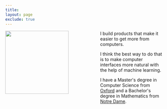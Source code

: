 ```yaml
---
title:
layout: page
exclude: true
---
```


<style>
  :root { --headshot-float: none; }

  @media (min-width: 640px) {
    :root { --headshot-float: left; }
  }
</style>

<img style="float: var(--headshot-float); padding: 0px 100px 25px 0px;" src="/assets/headshot.jpg" width="200">

I build products that make it easier to get more from computers.

I think the best way to do that is to make computer interfaces more natural with the help of machine learning.

I have a Master's degree in Computer Science from [Oxford][oxcs] and a Bachelor's degree in Mathematics from [Notre Dame][ndmath].


[influence]: https://www.amazon.com/Influence-Psychology-Persuasion-Robert-Cialdini/dp/006124189X
[teledyne]: https://www.amazon.com/Distant-Force-Teledyne-Corporation-2007-01-01/dp/B01N07LFZP
[zemurray]: https://www.amazon.com/Fish-That-Ate-Whale-Americas/dp/1250033314

[oxcs]: https://www.cs.ox.ac.uk/
[ndmath]: https://math.nd.edu/
[nlp]: https://en.wikipedia.org/wiki/Natural_language_processing
